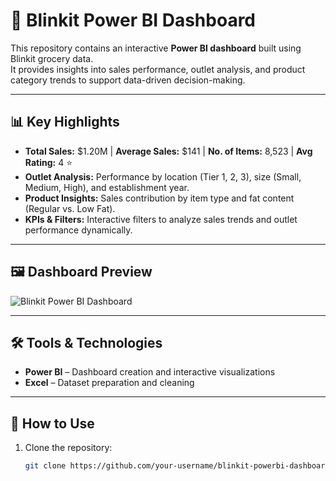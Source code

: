 # 🛒 Blinkit Power BI Dashboard  

This repository contains an interactive **Power BI dashboard** built using Blinkit grocery data.  
It provides insights into sales performance, outlet analysis, and product category trends to support data-driven decision-making.

---

## 📊 Key Highlights  
- **Total Sales:** $1.20M | **Average Sales:** $141 | **No. of Items:** 8,523 | **Avg Rating:** 4 ⭐  
- **Outlet Analysis:** Performance by location (Tier 1, 2, 3), size (Small, Medium, High), and establishment year.  
- **Product Insights:** Sales contribution by item type and fat content (Regular vs. Low Fat).  
- **KPIs & Filters:** Interactive filters to analyze sales trends and outlet performance dynamically.  

---

## 🖼 Dashboard Preview  
![Blinkit Power BI Dashboard](images/blinkit_dashboard_preview.png)

---

## 🛠 Tools & Technologies  
- **Power BI** – Dashboard creation and interactive visualizations  
- **Excel** – Dataset preparation and cleaning  

---

## 🚀 How to Use  
1. Clone the repository:  
   ```bash
   git clone https://github.com/your-username/blinkit-powerbi-dashboard.git


